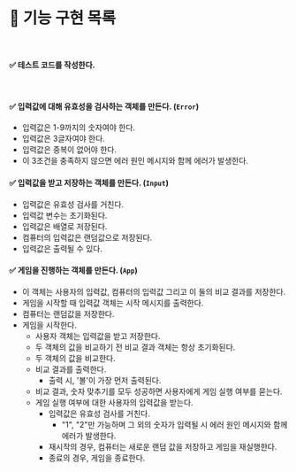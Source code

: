# 📌 기능 구현 목록
<br />

#### ✅ 테스트 코드를 작성한다.
<br />

#### ✅ 입력값에 대해 유효성을 검사하는 객체를 만든다. (`Error`)
- 입력값은 1-9까지의 숫자여야 한다.
- 입력값은 3글자여야 한다.
- 입력값은 중복이 없어야 한다.
- 이 3조건을 충족하지 않으면 에러 원인 메시지와 함께 에러가 발생한다.
  <br />

#### ✅ 입력값을 받고 저장하는 객체를 만든다. (`Input`)
- 입력값은 유효성 검사를 거친다.
- 입력값 변수는 초기화된다.
- 입력값은 배열로 저장된다.
- 컴퓨터의 입력값은 랜덤값으로 저장된다.
- 입력값은 출력될 수 있다.
  <br />

#### ✅ 게임을 진행하는 객체를 만든다. (`App`)
- 이 객체는 사용자의 입력값, 컴퓨터의 입력값 그리고 이 둘의 비교 결과를 저장한다.
- 게임을 시작할 때 입력값 객체는 시작 메시지를 출력한다.
- 컴퓨터는 랜덤값을 저장한다.
- 게임을 시작한다.
    - 사용자 객체는 입력값을 받고 저장한다.
    - 두 객체의 값을 비교하기 전 비교 결과 객체는 항상 초기화된다.
    - 두 객체의 값을 비교한다.
    - 비교 결과를 출력한다.
        - 출력 시, '볼'이 가장 먼저 출력된다.
    - 비교 결과, 숫자 맞추기를 모두 성공하면 사용자에게 게임 실행 여부를 묻는다.
    - 게임 실행 여부에 대한 사용자의 입력값을 받는다.
        - 입력값은 유효성 검사를 거친다.
            - "1", "2"만 가능하며 그 외의 숫자가 입력될 시 에러 원인 메시지와 함께 에러가 발생한다.
        - 재시작의 경우, 컴퓨터는 새로운 랜덤 값을 저장하고 게임을 재실행한다.
        - 종료의 경우, 게임을 종료한다.
